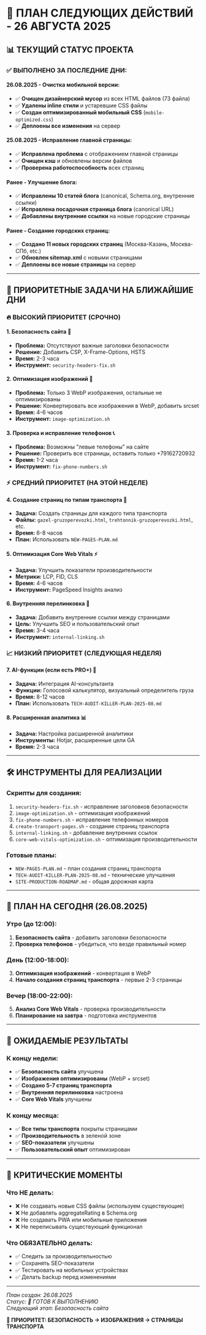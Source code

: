 # 🚀 ПЛАН СЛЕДУЮЩИХ ДЕЙСТВИЙ - 26 АВГУСТА 2025

## 📊 ТЕКУЩИЙ СТАТУС ПРОЕКТА

### ✅ **ВЫПОЛНЕНО ЗА ПОСЛЕДНИЕ ДНИ:**

#### **26.08.2025 - Очистка мобильной версии:**
- ✅ **Очищен дизайнерский мусор** из всех HTML файлов (73 файла)
- ✅ **Удалены inline стили** и устаревшие CSS файлы
- ✅ **Создан оптимизированный мобильный CSS** (`mobile-optimized.css`)
- ✅ **Деплоены все изменения** на сервер

#### **25.08.2025 - Исправление главной страницы:**
- ✅ **Исправлена проблема** с отображением главной страницы
- ✅ **Очищен кэш** и обновлены версии файлов
- ✅ **Проверена работоспособность** всех страниц

#### **Ранее - Улучшение блога:**
- ✅ **Исправлены 10 статей блога** (canonical, Schema.org, внутренние ссылки)
- ✅ **Исправлена посадочная страница блога** (canonical URL)
- ✅ **Добавлены внутренние ссылки** на новые городские страницы

#### **Ранее - Создание городских страниц:**
- ✅ **Создано 11 новых городских страниц** (Москва-Казань, Москва-СПб, etc.)
- ✅ **Обновлен sitemap.xml** с новыми страницами
- ✅ **Деплоены все новые страницы** на сервер

---

## 🎯 **ПРИОРИТЕТНЫЕ ЗАДАЧИ НА БЛИЖАЙШИЕ ДНИ**

### **🔥 ВЫСОКИЙ ПРИОРИТЕТ (СРОЧНО)**

#### **1. Безопасность сайта** 🚨
- **Проблема:** Отсутствуют важные заголовки безопасности
- **Решение:** Добавить CSP, X-Frame-Options, HSTS
- **Время:** 2-3 часа
- **Инструмент:** `security-headers-fix.sh`

#### **2. Оптимизация изображений** 📸
- **Проблема:** Только 3 WebP изображения, остальные не оптимизированы
- **Решение:** Конвертировать все изображения в WebP, добавить srcset
- **Время:** 4-6 часов
- **Инструмент:** `image-optimization.sh`

#### **3. Проверка и исправление телефонов** 📞
- **Проблема:** Возможны "левые телефоны" на сайте
- **Решение:** Проверить все страницы, оставить только +79162720932
- **Время:** 1-2 часа
- **Инструмент:** `fix-phone-numbers.sh`

### **⚡ СРЕДНИЙ ПРИОРИТЕТ (НА ЭТОЙ НЕДЕЛЕ)**

#### **4. Создание страниц по типам транспорта** 🚛
- **Задача:** Создать страницы для каждого типа транспорта
- **Файлы:** `gazel-gruzoperevozki.html`, `trehtonnik-gruzoperevozki.html`, etc.
- **Время:** 6-8 часов
- **План:** Использовать `NEW-PAGES-PLAN.md`

#### **5. Оптимизация Core Web Vitals** ⚡
- **Задача:** Улучшить показатели производительности
- **Метрики:** LCP, FID, CLS
- **Время:** 4-6 часов
- **Инструмент:** PageSpeed Insights анализ

#### **6. Внутренняя перелинковка** 🔗
- **Задача:** Добавить внутренние ссылки между страницами
- **Цель:** Улучшить SEO и пользовательский опыт
- **Время:** 3-4 часа
- **Инструмент:** `internal-linking.sh`

### **📈 НИЗКИЙ ПРИОРИТЕТ (СЛЕДУЮЩАЯ НЕДЕЛЯ)**

#### **7. AI-функции (если есть PRO+)** 🤖
- **Задача:** Интеграция AI-консультанта
- **Функции:** Голосовой калькулятор, визуальный определитель груза
- **Время:** 8-12 часов
- **План:** Использовать `TECH-AUDIT-KILLER-PLAN-2025-08.md`

#### **8. Расширенная аналитика** 📊
- **Задача:** Настройка расширенной аналитики
- **Инструменты:** Hotjar, расширенные цели GA
- **Время:** 2-3 часа

---

## 🛠️ **ИНСТРУМЕНТЫ ДЛЯ РЕАЛИЗАЦИИ**

### **Скрипты для создания:**
1. `security-headers-fix.sh` - исправление заголовков безопасности
2. `image-optimization.sh` - оптимизация изображений
3. `fix-phone-numbers.sh` - исправление телефонных номеров
4. `create-transport-pages.sh` - создание страниц транспорта
5. `internal-linking.sh` - добавление внутренних ссылок
6. `core-web-vitals-optimization.sh` - оптимизация производительности

### **Готовые планы:**
- `NEW-PAGES-PLAN.md` - план создания страниц транспорта
- `TECH-AUDIT-KILLER-PLAN-2025-08.md` - технические улучшения
- `SITE-PRODUCTION-ROADMAP.md` - общая дорожная карта

---

## 📅 **ПЛАН НА СЕГОДНЯ (26.08.2025)**

### **Утро (до 12:00):**
1. **Безопасность сайта** - добавить заголовки безопасности
2. **Проверка телефонов** - убедиться, что везде правильный номер

### **День (12:00-18:00):**
3. **Оптимизация изображений** - конвертация в WebP
4. **Начало создания страниц транспорта** - первые 2-3 страницы

### **Вечер (18:00-22:00):**
5. **Анализ Core Web Vitals** - проверка производительности
6. **Планирование на завтра** - подготовка инструментов

---

## 🎯 **ОЖИДАЕМЫЕ РЕЗУЛЬТАТЫ**

### **К концу недели:**
- ✅ **Безопасность сайта** улучшена
- ✅ **Изображения оптимизированы** (WebP + srcset)
- ✅ **Создано 5-7 страниц транспорта**
- ✅ **Внутренняя перелинковка** настроена
- ✅ **Core Web Vitals** улучшены

### **К концу месяца:**
- ✅ **Все типы транспорта** покрыты страницами
- ✅ **Производительность** в зеленой зоне
- ✅ **SEO-показатели** улучшены
- ✅ **Пользовательский опыт** оптимизирован

---

## 🚨 **КРИТИЧЕСКИЕ МОМЕНТЫ**

### **Что НЕ делать:**
- ❌ Не создавать новые CSS файлы (используем существующие)
- ❌ Не добавлять aggregateRating в Schema.org
- ❌ Не создавать PWA или мобильные приложения
- ❌ Не переписывать существующий функционал

### **Что ОБЯЗАТЕЛЬНО делать:**
- ✅ Следить за производительностью
- ✅ Сохранять SEO-показатели
- ✅ Тестировать на мобильных устройствах
- ✅ Делать backup перед изменениями

---

*План создан: 26.08.2025*  
*Статус: 🚀 ГОТОВ К ВЫПОЛНЕНИЮ*  
*Следующий этап: Безопасность сайта*

**🎯 ПРИОРИТЕТ: БЕЗОПАСНОСТЬ → ИЗОБРАЖЕНИЯ → СТРАНИЦЫ ТРАНСПОРТА**
